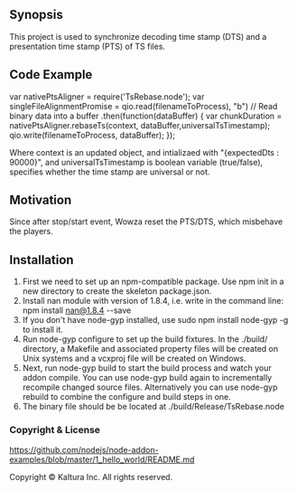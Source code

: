 ## Synopsis

This project is used to synchronize decoding time stamp (DTS) and a presentation time stamp (PTS) of TS files.

## Code Example

var nativePtsAligner = require('TsRebase.node');
var singleFileAlignmentPromise =
qio.read(filenameToProcess), "b") // Read binary data into a buffer
.then(function(dataBuffer) {
var chunkDuration = nativePtsAligner.rebaseTs(context, dataBuffer,universalTsTimestamp);
qio.write(filenameToProcess, dataBuffer);
});

Where context is an updated object, and intializaed with "{expectedDts : 90000}", and universalTsTimestamp is boolean variable (true/false), specifies whether the time stamp are universal or not.

## Motivation

Since after stop/start event, Wowza reset the PTS/DTS, which misbehave the players.

## Installation

1. First we need to set up an npm-compatible package. Use npm init in a new directory to create the skeleton package.json.
2. Install nan module with version of 1.8.4, i.e. write in the command line:  npm install nan@1.8.4 --save
3. If you don't have node-gyp installed, use sudo npm install node-gyp -g to install it.
4. Run node-gyp configure to set up the build fixtures. In the ./build/ directory, a Makefile and associated property files will be created on Unix systems and a vcxproj file will be created on Windows.
5. Next, run node-gyp build to start the build process and watch your addon compile. You can use node-gyp build again to incrementally recompile changed source files. Alternatively you can use node-gyp rebuild to combine the configure and build steps in one.
6. The binary file should be be located at ./build/Release/TsRebase.node 



### Copyright & License

https://github.com/nodejs/node-addon-examples/blob/master/1_hello_world/README.md

Copyright © Kaltura Inc. All rights reserved.
